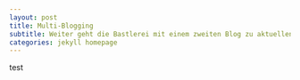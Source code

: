 ```yaml
---
layout: post
title: Multi-Blogging
subtitle: Weiter geht die Bastlerei mit einem zweiten Blog zu aktuellen Projekten.
categories: jekyll homepage
---
```


test

